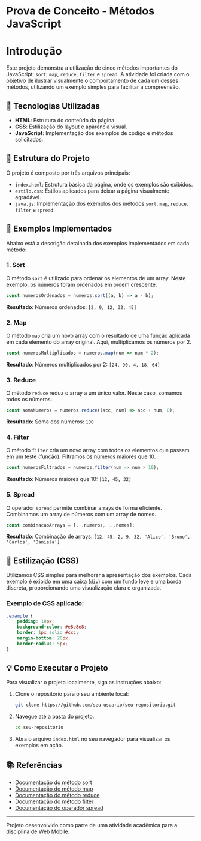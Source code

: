
# Prova de Conceito - Métodos JavaScript



# Introdução 
Este projeto demonstra a utilização de cinco métodos importantes do JavaScript: `sort`, `map`, `reduce`, `filter` e `spread`. A atividade foi criada com o objetivo de ilustrar visualmente o comportamento de cada um desses métodos, utilizando um exemplo simples para facilitar a compreensão. 

## 🚀 Tecnologias Utilizadas

- **HTML**: Estrutura do conteúdo da página.
- **CSS**: Estilização do layout e aparência visual.
- **JavaScript**: Implementação dos exemplos de código e métodos solicitados.

## 📁 Estrutura do Projeto

O projeto é composto por três arquivos principais:

- `index.html`: Estrutura básica da página, onde os exemplos são exibidos.
- `estilo.css`: Estilos aplicados para deixar a página visualmente agradável.
- `java.js`: Implementação dos exemplos dos métodos `sort`, `map`, `reduce`, `filter` e `spread`.

## 📜 Exemplos Implementados

Abaixo está a descrição detalhada dos exemplos implementados em cada método:

### 1. **Sort**
O método `sort` é utilizado para ordenar os elementos de um array. Neste exemplo, os números foram ordenados em ordem crescente.

```javascript
const numerosOrdenados = numeros.sort((a, b) => a - b);
```

**Resultado**: Números ordenados: `[2, 9, 12, 32, 45]`

### 2. **Map**
O método `map` cria um novo array com o resultado de uma função aplicada em cada elemento do array original. Aqui, multiplicamos os números por 2.

```javascript
const numerosMultiplicados = numeros.map(num => num * 2);
```

**Resultado**: Números multiplicados por 2: `[24, 90, 4, 18, 64]`

### 3. **Reduce**
O método `reduce` reduz o array a um único valor. Neste caso, somamos todos os números.

```javascript
const somaNumeros = numeros.reduce((acc, num) => acc + num, 0);
```

**Resultado**: Soma dos números: `100`

### 4. **Filter**
O método `filter` cria um novo array com todos os elementos que passam em um teste (função). Filtramos os números maiores que 10.

```javascript
const numerosFiltrados = numeros.filter(num => num > 10);
```

**Resultado**: Números maiores que 10: `[12, 45, 32]`

### 5. **Spread**
O operador `spread` permite combinar arrays de forma eficiente. Combinamos um array de números com um array de nomes.

```javascript
const combinacaoArrays = [...numeros, ...nomes];
```

**Resultado**: Combinação de arrays: `[12, 45, 2, 9, 32, 'Alice', 'Bruno', 'Carlos', 'Daniela']`

## 🎨 Estilização (CSS)

Utilizamos CSS simples para melhorar a apresentação dos exemplos. Cada exemplo é exibido em uma caixa (`div`) com um fundo leve e uma borda discreta, proporcionando uma visualização clara e organizada.

### Exemplo de CSS aplicado:

```css
.example {
    padding: 10px;
    background-color: #e8e8e8;
    border: 1px solid #ccc;
    margin-bottom: 20px;
    border-radius: 5px;
}
```

## 💡 Como Executar o Projeto

Para visualizar o projeto localmente, siga as instruções abaixo:

1. Clone o repositório para o seu ambiente local:
   ```bash
   git clone https://github.com/seu-usuario/seu-repositorio.git
   ```

2. Navegue até a pasta do projeto:
   ```bash
   cd seu-repositorio
   ```

3. Abra o arquivo `index.html` no seu navegador para visualizar os exemplos em ação.

## 📚 Referências

- [Documentação do método sort](https://developer.mozilla.org/pt-BR/docs/Web/JavaScript/Reference/Global_Objects/Array/sort)
- [Documentação do método map](https://developer.mozilla.org/pt-BR/docs/Web/JavaScript/Reference/Global_Objects/Array/map)
- [Documentação do método reduce](https://developer.mozilla.org/pt-BR/docs/Web/JavaScript/Reference/Global_Objects/Array/Reduce)
- [Documentação do método filter](https://developer.mozilla.org/pt-BR/docs/Web/JavaScript/Reference/Global_Objects/Array/filter)
- [Documentação do operador spread](https://developer.mozilla.org/pt-BR/docs/Web/JavaScript/Reference/Operators/Spread_syntax)

---

Projeto desenvolvido como parte de uma atividade acadêmica para a disciplina de Web Mobile.

